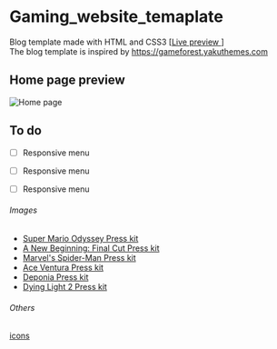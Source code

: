 # Gaming_website_temaplate

Blog template made with HTML and CSS3 [[Live preview ](https://funnycactus.github.io/Gaming_website_temaplate/)
]<br/>
The blog template is inspired by https://gameforest.yakuthemes.com

## Home page preview
![Home page](https://user-images.githubusercontent.com/53121602/73564408-c53e5580-445f-11ea-9c06-0a3b9e2325c3.jpg)


## To do
- [ ] Responsive menu
- [ ] Responsive menu
- [ ] Responsive menu


######  Images
- [Super Mario Odyssey Press kit](https://www.igdb.com/games/super-mario-odyssey/presskit) 
- [A New Beginning: Final Cut Press kit](https://www.igdb.com/games/a-new-beginning-final-cut/presskit)
- [Marvel's Spider-Man Press kit](https://www.igdb.com/games/marvels-spider-man/presskit)
- [Ace Ventura Press kit](https://www.igdb.com/games/ace-ventura/presskit)
- [Deponia Press kit](https://www.igdb.com/games/deponia/presskit)
- [Dying Light 2 Press kit](https://www.igdb.com/games/dying-light-2/presskit)

######  Others
[icons](https://fontawesome.com)